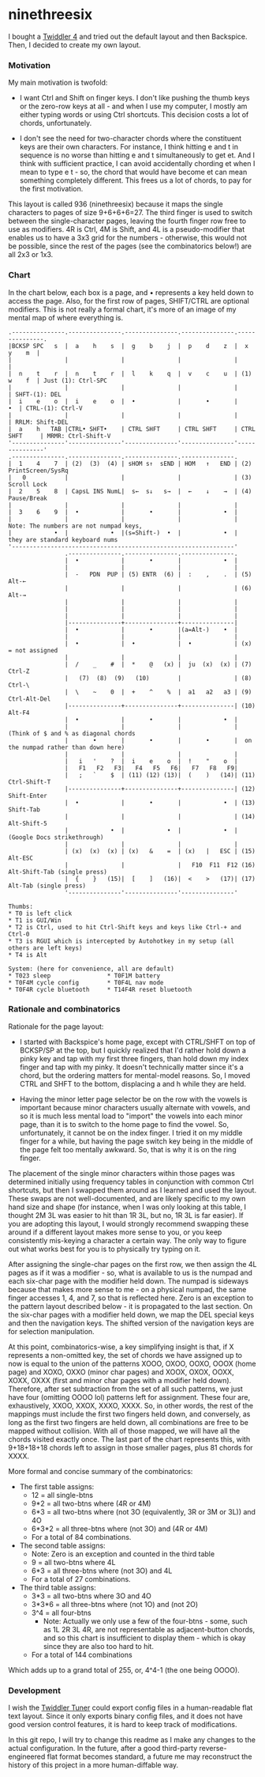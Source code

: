 # ninethreesix

I bought a [Twiddler 4](https://www.mytwiddler.com/) and tried out the default layout and then Backspice. Then, I decided to create my own layout.

### Motivation

My main motivation is twofold:

* I want Ctrl and Shift on finger keys. I don't like pushing the thumb keys or the zero-row keys at all - and when I use my computer, I mostly am either typing words or using Ctrl shortcuts. This decision costs a lot of chords, unfortunately.

* I don't see the need for two-character chords where the constituent keys are their own characters. For instance, I think hitting e and t in sequence is no worse than hitting e and t simultaneously to get et. And I think with sufficient practice, I can avoid accidentally chording et when I mean to type e t - so, the chord that would have become et can mean something completely different. This frees us a lot of chords, to pay for the first motivation.

This layout is called 936 (ninethreesix) because it maps the single characters to pages of size 9+6+6+6=27. The third finger is used to switch between the single-character pages, leaving the fourth finger row free to use as modifiers. 4R is Ctrl, 4M is Shift, and 4L is a pseudo-modifier that enables us to have a 3x3 grid for the numbers - otherwise, this would not be possible, since the rest of the pages (see the combinatorics below!) are all 2x3 or 1x3.

### Chart

In the chart below, each box is a page, and • represents a key held down to access the page. Also, for the first row of pages, SHIFT/CTRL are optional modifiers. This is not really a formal chart, it's more of an image of my mental map of where everything is.

```
.---------------.---------------.---------------.---------------.---------------.
|BCKSP SPC   s  |  a    h    s  |  g    b    j  |  p    d    z  |  x    y    m  |
|               |               |               |               |               |
|  n    t    r  |  n    t    r  |  l    k    q  |  v    c    u  | (1)   w    f  | Just (1): Ctrl-SPC
|               |               |               |               |               | SHFT-(1): DEL
|  i    e    o  |  i    e    o  |  •            |       •       |            •  | CTRL-(1): Ctrl-V
|               |               |               |               |               | RRLM: Shift-DEL
|  a    h   TAB |CTRL• SHFT•    | CTRL SHFT     | CTRL SHFT     | CTRL SHFT     | MRMR: Ctrl-Shift-V
'---------------'---------------'---------------'---------------'---------------'
.---------------.---------------.---------------.---------------.
|  1    4    7  | (2)  (3)  (4) | sHOM s↑  sEND | HOM   ↑   END | (2) PrintScreen/SysRq
|   0           |               |               |               | (3) Scroll Lock
|  2    5    8  | CapsL INS NumL|  s←  s↓   s→  |  ←    ↓    →  | (4) Pause/Break
|               |               |               |               |
|  3    6    9  |  •            |       •       |            •  |
|               |               |               |               | Note: The numbers are not numpad keys,
|            •  |            •  |(s=Shift-)  •  |            •  |      they are standard keyboard nums
'---------------------------------------------------------------'
                .---------------.---------------.---------------.
                |  •            |       •       |            •  |
                |               |               |               |
                |  -   PDN  PUP | (5) ENTR  (6) |  :    ,    .  | (5) Alt-←
                |               |               |               | (6) Alt-→
                |               |               |               |
                |               |               |               |
                |               |               |               |
                |---------------+---------------+---------------|
                |  •            |       •       |(a=Alt-)    •  |
                |               |               |               |
                |  •            |  •            |  •            | (x) = not assigned
                |               |               |               |
                |  /    _    #  |  *    @   (x) |  ju  (x)  (x) | (7) Ctrl-Z
                |   (7)  (8)  (9)   (10)        |               | (8) Ctrl-\
                |  \    ~    0  |  +    ^    %  |  a1   a2   a3 | (9) Ctrl-Alt-Del
                |---------------+---------------+---------------| (10) Alt-F4
                |  •            |       •       |            •  |
                |               |               |               | (Think of $ and % as diagonal chords
                |       •       |       •       |       •       |  on the numpad rather than down here)
                |               |               |               |
                |   i   '    ?  |  i    e    o  |  !    "    o  |
                |   F1   F2   F3|   F4   F5   F6|   F7   F8   F9|
                |   ;   `    $  | (11) (12) (13)|  (    )   (14)| (11) Ctrl-Shift-T
                |---------------+---------------+---------------| (12) Shift-Enter
                |  •            |       •       |            •  | (13) Shift-Tab
                |               |               |               | (14) Alt-Shift-5
                |            •  |            •  |            •  |           (Google Docs strikethrough)
                |               |               |               |
                | (x)  (x)  (x) | (x)   &    =  | (x)   |   ESC | (15) Alt-ESC
                |               |               |   F10  F11  F12 (16) Alt-Shift-Tab (single press)
                |  {    }   (15)|  [    ]   (16)|  <    >   (17)| (17) Alt-Tab (single press)
                '---------------'---------------'---------------'

Thumbs:
* T0 is left click
* T1 is GUI/Win
* T2 is Ctrl, used to hit Ctrl-Shift keys and keys like Ctrl-+ and Ctrl-0
* T3 is RGUI which is intercepted by Autohotkey in my setup (all others are left keys)
* T4 is Alt

System: (here for convenience, all are default)
* T023 sleep                * T0F1M battery
* T0F4M cycle config        * T0F4L nav mode
* T0F4R cycle bluetooth     * T14F4R reset bluetooth
```

### Rationale and combinatorics

Rationale for the page layout:
* I started with Backspice's home page, except with CTRL/SHFT on top of BCKSP/SP at the top, but I quickly realized that I'd rather hold down a pinky key and tap with my first three fingers, than hold down my index finger and tap with my pinky. It doesn't technically matter since it's a chord, but the ordering matters for mental-model reasons. So, I moved CTRL and SHFT to the bottom, displacing a and h while they are held.

* Having the minor letter page selector be on the row with the vowels is important because minor characters usually alternate with vowels, and so it is much less mental load to "import" the vowels into each minor page, than it is to switch to the home page to find the vowel. So, unfortunately, it cannot be on the index finger. I tried it on my middle finger for a while, but having the page switch key being in the middle of the page felt too mentally awkward. So, that is why it is on the ring finger.

The placement of the single minor characters within those pages was determined initially using frequency tables in conjunction with common Ctrl shortcuts, but then I swapped them around as I learned and used the layout. These swaps are not well-documented, and are likely specific to my own hand size and shape (for instance, when I was only looking at this table, I thought 2M 3L was easier to hit than 1R 3L, but no, 1R 3L is far easier). If you are adopting this layout, I would strongly recommend swapping these around if a different layout makes more sense to you, or you keep consistently mis-keying a character a certain way. The only way to figure out what works best for you is to physically try typing on it.

After assigning the single-char pages on the first row, we then assign the 4L pages as if it was a modifier - so, what is available to us is the numpad and each six-char page with the modifier held down. The numpad is sideways because that makes more sense to me - on a physical numpad, the same finger accesses 1, 4, and 7, so that is reflected here. Zero is an exception to the pattern layout described below - it is propagated to the last section. On the six-char pages with a modifier held down, we map the DEL special keys and then the navigation keys. The shifted version of the navigation keys are for selection manipulation.

At this point, combinatorics-wise, a key simplifying insight is that, if X represents a non-omitted key, the set of chords we have assigned up to now is equal to the union of the patterns XOOO, OXOO, OOXO, OOOX (home page) and XOXO, OXXO (minor char pages) and XOOX, OXOX, OOXX, XOXX, OXXX (first and minor char pages with a modifier held down). Therefore, after set subtraction from the set of all such patterns, we just have four (omitting OOOO lol) patterns left for assignment. These four are, exhaustively, XXOO, XXOX, XXXO, XXXX. So, in other words, the rest of the mappings must include the first two fingers held down, and conversely, as long as the first two fingers are held down, all combinations are free to be mapped without collision. With all of those mapped, we will have all the chords visited exactly once. The last part of the chart represents this, with 9+18+18+18 chords left to assign in those smaller pages, plus 81 chords for XXXX.

More formal and concise summary of the combinatorics:

* The first table assigns:
  * 12 = all single-btns
  * 9\*2 = all two-btns where (4R or 4M)
  * 6\*3 = all two-btns where (not 3O (equivalently, 3R or 3M or 3L)) and 4O
  * 6\*3\*2 = all three-btns where (not 3O) and (4R or 4M)
  * For a total of 84 combinations.
* The second table assigns:
  * Note: Zero is an exception and counted in the third table
  * 9 = all two-btns where 4L
  * 6\*3 = all three-btns where (not 3O) and 4L
  * For a total of 27 combinations.
* The third table assigns:
  * 3\*3 = all two-btns where 3O and 4O
  * 3\*3\*6 = all three-btns where (not 1O) and (not 2O)
  * 3^4 = all four-btns
    * Note: Actually we only use a few of the four-btns - some, such as 1L 2R 3L 4R, are not representable as adjacent-button chords, and so this chart is insufficient to display them - which is okay since they are also too hard to hit.
  * For a total of 144 combinations

Which adds up to a grand total of 255, or, 4^4-1 (the one being OOOO).

### Development

I wish the [Twiddler Tuner](https://tuner.mytwiddler.com/) could export config files in a human-readable flat text layout. Since it only exports binary config files, and it does not have good version control features, it is hard to keep track of modifications.

In this git repo, I will try to change this readme as I make any changes to the actual configuration. In the future, after a good third-party reverse-engineered flat format becomes standard, a future me may reconstruct the history of this project in a more human-diffable way.
